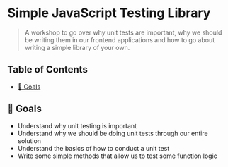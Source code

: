 # Simple JavaScript Testing Library

> A workshop to go over why unit tests are important, why we should be writing them in our frontend applications and how to go about writing a simple library of your own.

## Table of Contents
* [🎯 Goals](#goals)

## 🎯 Goals

- Understand why unit testing is important
- Understand why we should be doing unit tests through our entire solution
- Understand the basics of how to conduct a unit test
- Write some simple methods that allow us to test some function logic
